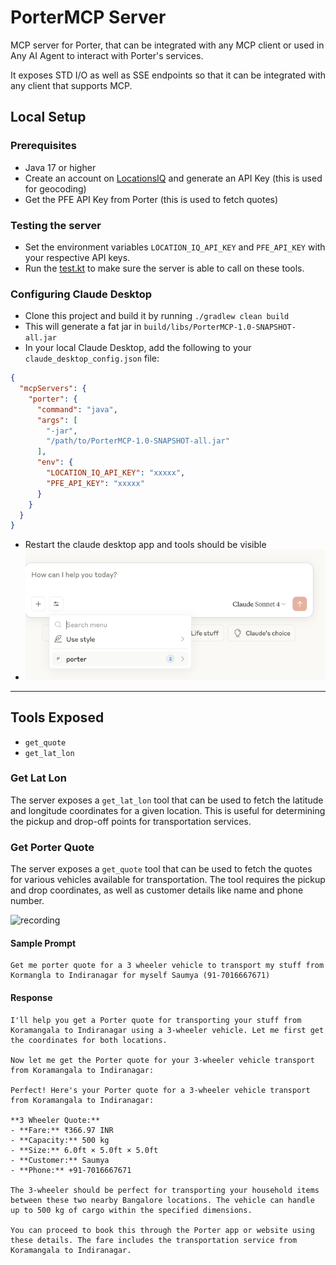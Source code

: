 # PorterMCP Server

MCP server for Porter, that can be integrated with any MCP client or used in Any AI Agent to interact with Porter's services.

It exposes STD I/O as well as SSE endpoints so that it can be integrated with any client that supports MCP.

## Local Setup

### Prerequisites
- Java 17 or higher
- Create an account on [LocationsIQ](https://locationiq.com/) and generate an API Key (this is used for geocoding)
- Get the PFE API Key from Porter (this is used to fetch quotes)

### Testing the server
- Set the environment variables `LOCATION_IQ_API_KEY` and `PFE_API_KEY` with your respective API keys.
- Run the [test.kt](./src/main/kotlin/in/porter/mcp/server/app/test.kt) to make sure the server is able to call on these tools.

### Configuring Claude Desktop

- Clone this project and build it by running `./gradlew clean build`
- This will generate a fat jar in `build/libs/PorterMCP-1.0-SNAPSHOT-all.jar`
- In your local Claude Desktop, add the following to your `claude_desktop_config.json` file:

```json
{
  "mcpServers": {
    "porter": {
      "command": "java",
      "args": [
        "-jar",
        "/path/to/PorterMCP-1.0-SNAPSHOT-all.jar"
      ],
      "env": {
        "LOCATION_IQ_API_KEY": "xxxxx",
        "PFE_API_KEY": "xxxxx"
      }
    }
  }
}
```
- Restart the claude desktop app and tools should be visible
- ![img.png](./media/img.png)
---

## Tools Exposed

- `get_quote`
- `get_lat_lon`

### Get Lat Lon

The server exposes a `get_lat_lon` tool that can be used to fetch the latitude and longitude coordinates for a given location. This is useful for determining the pickup and drop-off points for transportation services.

### Get Porter Quote

The server exposes a `get_quote` tool that can be used to fetch the quotes for various vehicles available for transportation. The tool requires the pickup and drop coordinates, as well as customer details like name and phone number.

![recording](./media/recording.gif)

#### Sample Prompt
```text
Get me porter quote for a 3 wheeler vehicle to transport my stuff from Kormangla to Indiranagar for myself Saumya (91-7016667671)
```

#### Response
```text
I'll help you get a Porter quote for transporting your stuff from Koramangala to Indiranagar using a 3-wheeler vehicle. Let me first get the coordinates for both locations.

Now let me get the Porter quote for your 3-wheeler vehicle transport from Koramangala to Indiranagar:

Perfect! Here's your Porter quote for a 3-wheeler vehicle transport from Koramangala to Indiranagar:

**3 Wheeler Quote:**
- **Fare:** ₹366.97 INR
- **Capacity:** 500 kg
- **Size:** 6.0ft × 5.0ft × 5.0ft
- **Customer:** Saumya
- **Phone:** +91-7016667671

The 3-wheeler should be perfect for transporting your household items between these two nearby Bangalore locations. The vehicle can handle up to 500 kg of cargo within the specified dimensions.

You can proceed to book this through the Porter app or website using these details. The fare includes the transportation service from Koramangala to Indiranagar.
```

